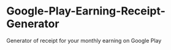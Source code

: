 # Google-Play-Earning-Receipt-Generator
Generator of receipt for your monthly earning on Google Play

